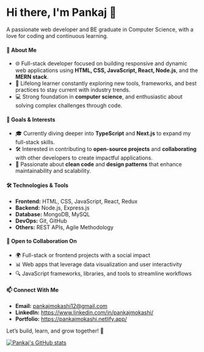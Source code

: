 # Hi there, I'm Pankaj 👋

A passionate web developer and BE graduate in Computer Science, with a love for coding and continuous learning.

#### 🚀 About Me
- 🌐 Full-stack developer focused on building responsive and dynamic web applications using **HTML, CSS, JavaScript, React, Node.js**, and the **MERN stack**.
- 🧠 Lifelong learner constantly exploring new tools, frameworks, and best practices to stay current with industry trends.
- 💻 Strong foundation in **computer science**, and enthusiastic about solving complex challenges through code.

#### 🎯 Goals & Interests
- 🎓 Currently diving deeper into **TypeScript** and **Next.js** to expand my full-stack skills.
- 🛠️ Interested in contributing to **open-source projects** and **collaborating** with other developers to create impactful applications.
- 🌱 Passionate about **clean code** and **design patterns** that enhance maintainability and scalability.

#### 🛠️ Technologies & Tools
- **Frontend:** HTML, CSS, JavaScript, React, Redux
- **Backend:** Node.js, Express.js
- **Database:** MongoDB, MySQL
- **DevOps:** Git, GitHub
- **Others:** REST APIs, Agile Methodology

#### 🤝 Open to Collaboration On
- 🌍 Full-stack or frontend projects with a social impact
- 📊 Web apps that leverage data visualization and user interactivity
- 🔍 JavaScript frameworks, libraries, and tools to streamline workflows

#### 📫 Connect With Me
- **Email:** pankajmokashi12@gmail.com
- **LinkedIn:** https://www.linkedin.com/in/pankajmokashi/
- **Portfolio:** https://pankajmokashi.netlify.app/

Let’s build, learn, and grow together! 🚀


[![Pankaj's GitHub stats](https://github-readme-stats.vercel.app/api?username=pankajmokashi)](https://github.com/pankajmokashi/github-readme-stats)

